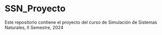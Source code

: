 # SSN_Proyecto
Este repositorio contiene el proyecto del curso de Simulación de Sistemas Naturales, II Semestre, 2024
